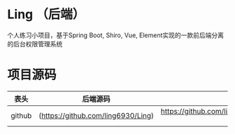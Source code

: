 # Ling （后端）
个人练习小项目，基于Spring Boot, Shiro, Vue, Element实现的一款前后端分离的后台权限管理系统

# 项目源码

表头|后端源码|前端源码
 ---| :--:  | ---:
github|(https://github.com/ling6930/Ling)|https://github.com/ling6930/Ling-ui

